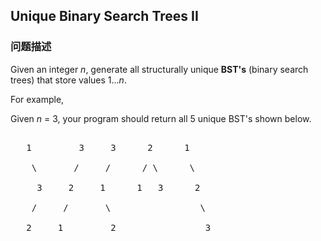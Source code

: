 ## Unique Binary Search Trees II  
### 问题描述
Given an integer *n*, generate all structurally unique **BST's** (binary search trees) that store values 1...*n*.


For example,<br />
Given *n* = 3, your program should return all 5 unique BST's shown below.

<pre>
   1         3     3      2      1
    \       /     /      / \      \
     3     2     1      1   3      2
    /     /       \                 \
   2     1         2                 3
</pre>


